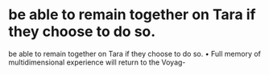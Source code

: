 # be able to remain together on Tara if they choose to do so.

be able to remain together on Tara if they choose to do so.
•   Full memory of multidimensional experience will return to the Voyag-